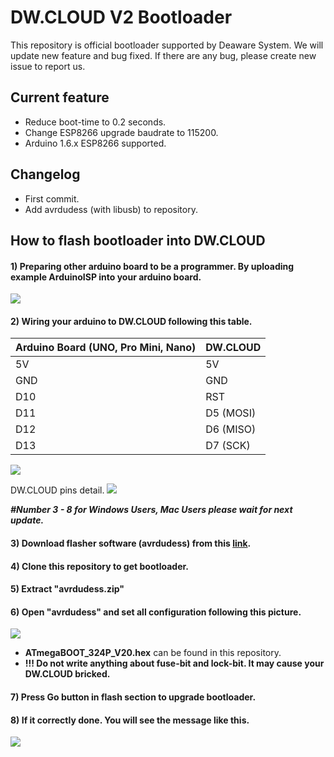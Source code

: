 # DW.CLOUD V2 Bootloader
This repository is official bootloader supported by Deaware System. We will update new feature and bug fixed. If there are any bug, please create new issue to report us.

## Current feature
- Reduce boot-time to 0.2 seconds.
- Change ESP8266 upgrade baudrate to 115200.
- Arduino 1.6.x ESP8266 supported.

## Changelog
- First commit.
- Add avrdudess (with libusb) to repository.

## How to flash bootloader into DW.CLOUD
#### 1) Preparing other arduino board to be a programmer. By uploading example ArduinoISP into your arduino board.
 ![](http://128.199.203.210/dwcloud_support/images/open_example_arduinoisp.png)

#### 2) Wiring your arduino to DW.CLOUD following this table.


| Arduino Board (UNO, Pro Mini, Nano) | DW.CLOUD |
| ------------- | ----------- |
| 5V | 5V |
| GND | GND |
| D10 | RST |
| D11 | D5 (MOSI) |
| D12 | D6 (MISO) |
| D13 | D7 (SCK) |


![](http://128.199.203.210/dwcloud_support/images/wiring_uno.png)

DW.CLOUD pins detail.
![](http://128.199.203.210/dwcloud_support/images/dw_cloud2_pinout.png)

***#Number 3 - 8 for Windows Users, Mac Users please wait for next update.***

#### 3) Download flasher software (avrdudess) from this [link](http://github.com/deaware/dwcloud_bootloader_support/raw/master/tools/avrdudess.zip).

#### 4) Clone this repository to get bootloader.
#### 5) Extract **"avrdudess.zip"**
#### 6) Open **"avrdudess"** and set all configuration following this picture.
![](http://128.199.203.210/dwcloud_support/images/avrdudess_upgrade_dwcloud.png)
- **ATmegaBOOT_324P_V20.hex** can be found in this repository.
- **!!! Do not write anything about fuse-bit and lock-bit. It may cause your DW.CLOUD bricked.**

#### 7) Press Go button in **flash section** to upgrade bootloader.
#### 8) If it correctly done. You will see the message like this.
![](http://128.199.203.210/dwcloud_support/images/avrdudess_finish_output.png)
